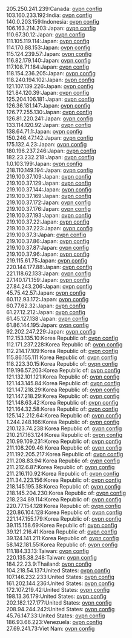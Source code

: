 205.250.241.239:Canada: [ovpn config](vpn/205_250_241_239.ovpn)  
103.160.233.192:India: [ovpn config](vpn/103_160_233_192.ovpn)  
140.0.203.159:Indonesia: [ovpn config](vpn/140_0_203_159.ovpn)  
106.163.214.203:Japan: [ovpn config](vpn/106_163_214_203.ovpn)  
110.67.30.12:Japan: [ovpn config](vpn/110_67_30_12.ovpn)  
111.105.119.114:Japan: [ovpn config](vpn/111_105_119_114.ovpn)  
114.170.88.153:Japan: [ovpn config](vpn/114_170_88_153.ovpn)  
115.124.239.57:Japan: [ovpn config](vpn/115_124_239_57.ovpn)  
116.82.179.140:Japan: [ovpn config](vpn/116_82_179_140.ovpn)  
117.108.71.184:Japan: [ovpn config](vpn/117_108_71_184.ovpn)  
118.154.236.205:Japan: [ovpn config](vpn/118_154_236_205.ovpn)  
118.240.194.102:Japan: [ovpn config](vpn/118_240_194_102.ovpn)  
121.107.139.226:Japan: [ovpn config](vpn/121_107_139_226.ovpn)  
121.84.120.39:Japan: [ovpn config](vpn/121_84_120_39.ovpn)  
125.204.106.181:Japan: [ovpn config](vpn/125_204_106_181.ovpn)  
126.36.181.147:Japan: [ovpn config](vpn/126_36_181_147.ovpn)  
126.77.255.130:Japan: [ovpn config](vpn/126_77_255_130.ovpn)  
126.81.220.241:Japan: [ovpn config](vpn/126_81_220_241.ovpn)  
133.114.120.92:Japan: [ovpn config](vpn/133_114_120_92.ovpn)  
138.64.71.1:Japan: [ovpn config](vpn/138_64_71_1.ovpn)  
150.246.47.142:Japan: [ovpn config](vpn/150_246_47_142.ovpn)  
175.132.4.23:Japan: [ovpn config](vpn/175_132_4_23.ovpn)  
180.196.237.246:Japan: [ovpn config](vpn/180_196_237_246.ovpn)  
182.23.232.218:Japan: [ovpn config](vpn/182_23_232_218.ovpn)  
1.0.103.199:Japan: [ovpn config](vpn/1_0_103_199.ovpn)  
218.110.149.194:Japan: [ovpn config](vpn/218_110_149_194.ovpn)  
219.100.37.109:Japan: [ovpn config](vpn/219_100_37_109.ovpn)  
219.100.37.129:Japan: [ovpn config](vpn/219_100_37_129.ovpn)  
219.100.37.144:Japan: [ovpn config](vpn/219_100_37_144.ovpn)  
219.100.37.169:Japan: [ovpn config](vpn/219_100_37_169.ovpn)  
219.100.37.172:Japan: [ovpn config](vpn/219_100_37_172.ovpn)  
219.100.37.176:Japan: [ovpn config](vpn/219_100_37_176.ovpn)  
219.100.37.193:Japan: [ovpn config](vpn/219_100_37_193.ovpn)  
219.100.37.22:Japan: [ovpn config](vpn/219_100_37_22.ovpn)  
219.100.37.223:Japan: [ovpn config](vpn/219_100_37_223.ovpn)  
219.100.37.3:Japan: [ovpn config](vpn/219_100_37_3.ovpn)  
219.100.37.86:Japan: [ovpn config](vpn/219_100_37_86.ovpn)  
219.100.37.87:Japan: [ovpn config](vpn/219_100_37_87.ovpn)  
219.100.37.96:Japan: [ovpn config](vpn/219_100_37_96.ovpn)  
219.115.61.75:Japan: [ovpn config](vpn/219_115_61_75.ovpn)  
220.144.177.88:Japan: [ovpn config](vpn/220_144_177_88.ovpn)  
221.118.62.133:Japan: [ovpn config](vpn/221_118_62_133.ovpn)  
27.140.171.159:Japan: [ovpn config](vpn/27_140_171_159.ovpn)  
27.84.243.206:Japan: [ovpn config](vpn/27_84_243_206.ovpn)  
45.75.42.57:Japan: [ovpn config](vpn/45_75_42_57.ovpn)  
60.112.93.172:Japan: [ovpn config](vpn/60_112_93_172.ovpn)  
60.77.62.32:Japan: [ovpn config](vpn/60_77_62_32.ovpn)  
61.27.12.212:Japan: [ovpn config](vpn/61_27_12_212.ovpn)  
61.45.127.138:Japan: [ovpn config](vpn/61_45_127_138.ovpn)  
61.86.144.195:Japan: [ovpn config](vpn/61_86_144_195.ovpn)  
92.202.247.229:Japan: [ovpn config](vpn/92_202_247_229.ovpn)  
112.153.135.10:Korea Republic of: [ovpn config](vpn/112_153_135_10.ovpn)  
112.171.237.228:Korea Republic of: [ovpn config](vpn/112_171_237_228.ovpn)  
112.214.17.109:Korea Republic of: [ovpn config](vpn/112_214_17_109.ovpn)  
115.86.155.111:Korea Republic of: [ovpn config](vpn/115_86_155_111.ovpn)  
118.223.30.15:Korea Republic of: [ovpn config](vpn/118_223_30_15.ovpn)  
119.196.57.203:Korea Republic of: [ovpn config](vpn/119_196_57_203.ovpn)  
121.132.101.121:Korea Republic of: [ovpn config](vpn/121_132_101_121.ovpn)  
121.143.145.84:Korea Republic of: [ovpn config](vpn/121_143_145_84.ovpn)  
121.147.218.29:Korea Republic of: [ovpn config](vpn/121_147_218_29.ovpn)  
121.147.218.29:Korea Republic of: [ovpn config](vpn/121_147_218_29.ovpn)  
121.148.63.42:Korea Republic of: [ovpn config](vpn/121_148_63_42.ovpn)  
121.164.32.58:Korea Republic of: [ovpn config](vpn/121_164_32_58.ovpn)  
125.142.212.64:Korea Republic of: [ovpn config](vpn/125_142_212_64.ovpn)  
1.244.248.166:Korea Republic of: [ovpn config](vpn/1_244_248_166.ovpn)  
210.123.74.238:Korea Republic of: [ovpn config](vpn/210_123_74_238.ovpn)  
210.217.163.124:Korea Republic of: [ovpn config](vpn/210_217_163_124.ovpn)  
210.99.109.231:Korea Republic of: [ovpn config](vpn/210_99_109_231.ovpn)  
211.108.209.46:Korea Republic of: [ovpn config](vpn/211_108_209_46.ovpn)  
211.192.205.217:Korea Republic of: [ovpn config](vpn/211_192_205_217.ovpn)  
211.208.83.94:Korea Republic of: [ovpn config](vpn/211_208_83_94.ovpn)  
211.212.6.87:Korea Republic of: [ovpn config](vpn/211_212_6_87.ovpn)  
211.216.110.92:Korea Republic of: [ovpn config](vpn/211_216_110_92.ovpn)  
211.34.223.156:Korea Republic of: [ovpn config](vpn/211_34_223_156.ovpn)  
218.145.195.38:Korea Republic of: [ovpn config](vpn/218_145_195_38.ovpn)  
218.145.204.230:Korea Republic of: [ovpn config](vpn/218_145_204_230.ovpn)  
218.234.89.114:Korea Republic of: [ovpn config](vpn/218_234_89_114.ovpn)  
220.77.154.128:Korea Republic of: [ovpn config](vpn/220_77_154_128.ovpn)  
220.86.104.128:Korea Republic of: [ovpn config](vpn/220_86_104_128.ovpn)  
221.147.155.179:Korea Republic of: [ovpn config](vpn/221_147_155_179.ovpn)  
39.115.158.69:Korea Republic of: [ovpn config](vpn/39_115_158_69.ovpn)  
39.121.216.41:Korea Republic of: [ovpn config](vpn/39_121_216_41.ovpn)  
39.124.141.211:Korea Republic of: [ovpn config](vpn/39_124_141_211.ovpn)  
58.142.181.55:Korea Republic of: [ovpn config](vpn/58_142_181_55.ovpn)  
111.184.33.13:Taiwan: [ovpn config](vpn/111_184_33_13.ovpn)  
220.135.38.248:Taiwan: [ovpn config](vpn/220_135_38_248.ovpn)  
184.22.23.9:Thailand: [ovpn config](vpn/184_22_23_9.ovpn)  
104.218.54.137:United States: [ovpn config](vpn/104_218_54_137.ovpn)  
107.146.232.233:United States: [ovpn config](vpn/107_146_232_233.ovpn)  
161.202.144.236:United States: [ovpn config](vpn/161_202_144_236.ovpn)  
172.107.219.42:United States: [ovpn config](vpn/172_107_219_42.ovpn)  
198.13.36.179:United States: [ovpn config](vpn/198_13_36_179.ovpn)  
202.182.127.177:United States: [ovpn config](vpn/202_182_127_177.ovpn)  
208.94.244.242:United States: [ovpn config](vpn/208_94_244_242.ovpn)  
45.76.147.33:United States: [ovpn config](vpn/45_76_147_33.ovpn)  
186.93.66.223:Venezuela: [ovpn config](vpn/186_93_66_223.ovpn)  
27.69.241.73:Viet Nam: [ovpn config](vpn/27_69_241_73.ovpn)  
